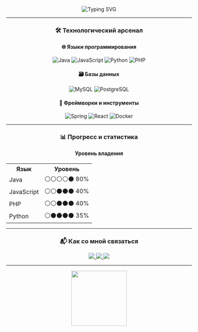 <div align="center">
  <img src="https://readme-typing-svg.demolab.com?font=Fira+Code&weight=600&size=24&duration=4000&pause=1000&color=38BDF8&width=435&lines=Full+Stack+Developer;Java+%7C+Python+%7C+JS+%7C+PHP;Open+Source+Enthusiast" alt="Typing SVG"/>
</div>

---

<h3 align="center">🛠️ Технологический арсенал</h3>

<h4 align="center">🌐 Языки программирования</h4>
<div align="center">
  <img src="https://img.shields.io/badge/Java-ED8B00?style=for-the-badge&logo=openjdk&logoColor=white" alt="Java"/>
  <img src="https://img.shields.io/badge/JavaScript-F7DF1E?style=for-the-badge&logo=javascript&logoColor=black" alt="JavaScript"/>
  <img src="https://img.shields.io/badge/Python-3776AB?style=for-the-badge&logo=python&logoColor=white" alt="Python"/>
  <img src="https://img.shields.io/badge/PHP-777BB4?style=for-the-badge&logo=php&logoColor=white" alt="PHP"/>
</div>

<h4 align="center">🗃️ Базы данных</h4>
<div align="center">
  <img src="https://img.shields.io/badge/MySQL-4479A1?style=for-the-badge&logo=mysql&logoColor=white" alt="MySQL"/>
  <img src="https://img.shields.io/badge/PostgreSQL-4169E1?style=for-the-badge&logo=postgresql&logoColor=white" alt="PostgreSQL"/>
</div>

<h4 align="center">🧰 Фреймворки и инструменты</h4>
<div align="center">
  <img src="https://img.shields.io/badge/Spring-6DB33F?style=for-the-badge&logo=spring&logoColor=white" alt="Spring"/>
  <img src="https://img.shields.io/badge/React-61DAFB?style=for-the-badge&logo=react&logoColor=black" alt="React"/>
  <img src="https://img.shields.io/badge/Docker-2496ED?style=for-the-badge&logo=docker&logoColor=white" alt="Docker"/>
</div>

---

<h3 align="center">📊 Прогресс и статистика</h3>

<div align="center">
  <h4>Уровень владения</h4>
  <table style="margin: 0 auto;">
    <tr><th>Язык</th><th>Уровень</th></tr>
    <tr><td>Java</td><td>⚪⚪⚪⚪⚫ 80%</td></tr>
    <tr><td>JavaScript</td><td>⚪⚪⚫⚫⚫ 40%</td></tr>
    <tr><td>PHP</td><td>⚪⚪⚫⚫⚫ 40%</td></tr>
    <tr><td>Python</td><td>⚪⚫⚫⚫⚫ 35%</td></tr>
  </table>
</div>

---

<h3 align="center">📬 Как со мной связаться</h3>

<div align="center">
  <a href="https://t.me/benqxc" target="_blank">
    <img src="https://img.shields.io/badge/Telegram-26A5E4?style=for-the-badge&logo=telegram&logoColor=white"/>
  </a>
  <a href="https://discordapp.com/users/642377537598521344" target="_blank">
    <img src="https://img.shields.io/badge/Discord-7289DA?style=for-the-badge&logo=discord&logoColor=white"/>
  </a>
  <a href="mailto:0benqxc0@gmail.com" target="_blank">
    <img src="https://img.shields.io/badge/Gmail-D14836?style=for-the-badge&logo=gmail&logoColor=white"/>
  </a>
</div>

---

<div align="center">
  <img height="150" src=(https://media2.giphy.com/media/v1.Y2lkPTc5MGI3NjExbXR4M29mcm9yYnI0ZWFmN2ZoNnE2cmFlemo2MXRmMWpzb2Q1N2Y3bCZlcD12MV9pbnRlcm5hbF9naWZfYnlfaWQmY3Q9Zw/eBN6oifiv4k5G/giphy.gif)
